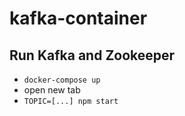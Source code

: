 # kafka-container

## Run Kafka and Zookeeper

- `docker-compose up`
- open new tab
- `TOPIC=[...] npm start`